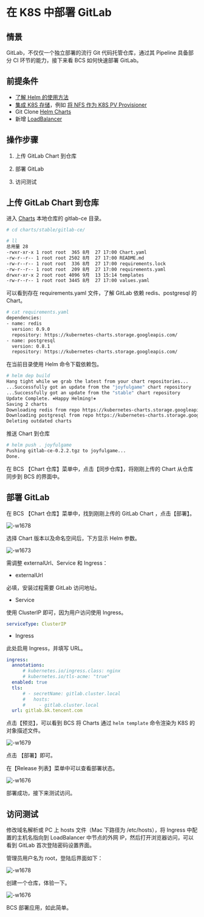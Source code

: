 # 在 K8S 中部署 GitLab

## 情景
GitLab，不仅仅一个独立部署的流行 Git 代码托管仓库，通过其 Pipeline 具备部分 CI 环节的能力，接下来看 BCS 如何快速部署 GitLab。

## 前提条件
- [了解 Helm 的使用方法](../Function/helm/ServiceAccess.md)
- [集成 K8S 存储](../Function/StorageSolution/kubernetes.md)，例如 [将 NFS 作为 K8S PV Provisioner](../Function/StorageSolution/K8s_NFS_Client_Provisioner.md)
- Git Clone [Helm Charts](https://github.com/helm/charts/)
- 新增 [LoadBalancer](../Function/NetworkSolution/k8s/LoadBalancer.md)

## 操作步骤

1. 上传 GitLab Chart 到仓库

2. 部署 GitLab

3. 访问测试

## 上传 GitLab Chart 到仓库

进入 [Charts](https://github.com/helm/charts/) 本地仓库的 gitlab-ce 目录。

```bash
# cd charts/stable/gitlab-ce/

# ll
总用量 28
-rwxr-xr-x 1 root root  365 8月  27 17:00 Chart.yaml
-rw-r--r-- 1 root root 2502 8月  27 17:00 README.md
-rw-r--r-- 1 root root  336 8月  27 17:00 requirements.lock
-rw-r--r-- 1 root root  209 8月  27 17:00 requirements.yaml
drwxr-xr-x 2 root root 4096 9月  13 15:14 templates
-rw-r--r-- 1 root root 3445 8月  27 17:00 values.yaml
```

可以看到存在 requirements.yaml 文件，了解 GitLab 依赖 redis、postgresql 的 Chart。

```bash
# cat requirements.yaml
dependencies:
- name: redis
  version: 0.9.0
  repository: https://kubernetes-charts.storage.googleapis.com/
- name: postgresql
  version: 0.8.1
  repository: https://kubernetes-charts.storage.googleapis.com/
```

在当前目录使用 Helm 命令下载依赖包。

```bash
# helm dep build
Hang tight while we grab the latest from your chart repositories...
...Successfully got an update from the "joyfulgame" chart repository
...Successfully got an update from the "stable" chart repository
Update Complete. ⎈Happy Helming!⎈
Saving 2 charts
Downloading redis from repo https://kubernetes-charts.storage.googleapis.com/
Downloading postgresql from repo https://kubernetes-charts.storage.googleapis.com/
Deleting outdated charts
```

推送 Chart 到仓库

```bash
# helm push . joyfulgame
Pushing gitlab-ce-0.2.2.tgz to joyfulgame...
Done.
```

在 BCS 【Chart 仓库】菜单中，点击【同步仓库】，将刚刚上传的 Chart 从仓库同步到 BCS 的界面中。

## 部署 GitLab

在 BCS 【Chart 仓库】菜单中，找到刚刚上传的 GitLab Chart ，点击【部署】。

![-w1678](../assets/15683755718942.jpg)

选择 Chart 版本以及命名空间后，下方显示 Helm 参数。

![-w1673](../assets/15683757228949.jpg)

需调整 externalUrl、Service 和 Ingress：

- externalUrl

必填，安装过程需要 GitLab 访问地址。

- Service

使用 ClusterIP 即可，因为用户访问使用 Ingress。

```yaml
serviceType: ClusterIP
```

  - Ingress

  此处启用 Ingress，并填写 URL。

```yaml
ingress:
  annotations:
      # kubernetes.io/ingress.class: nginx
      # kubernetes.io/tls-acme: "true"
  enabled: true
  tls:
      # - secretName: gitlab.cluster.local
      #   hosts:
      #     - gitlab.cluster.local
  url: gitlab.bk.tencent.com
```

点击【预览】，可以看到 BCS 将 Charts 通过 `helm template` 命令渲染为 K8S 的对象描述文件。

![-w1679](../assets/15683761927767.jpg)

点击 【部署】即可。

在【Release 列表】菜单中可以查看部署状态。

![-w1676](../assets/15683762160110.jpg)

部署成功，接下来测试访问。

## 访问测试

修改域名解析或 PC 上 hosts 文件（Mac 下路径为 /etc/hosts），将 Ingress 中配置的主机名指向到 LoadBalancer 中节点的外网 IP，然后打开浏览器访问，可以看到 GitLab 首次登陆密码设置界面。

管理员用户名为 root，登陆后界面如下：

![-w1678](../assets/15683762619925.jpg)

创建一个仓库，体验一下。

![-w1676](../assets/15683763495121.jpg)

BCS 部署应用，如此简单。
